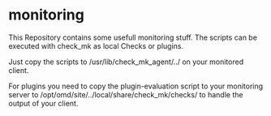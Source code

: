 # monitoring

This Repository contains some usefull monitoring stuff.
The scripts can be executed with check_mk as local Checks or plugins.

Just copy the scripts to /usr/lib/check_mk_agent/../ on your monitored client.

For plugins you need to copy the plugin-evaluation script to your monitoring server to /opt/omd/site/../local/share/check_mk/checks/ to handle the output of your client.
